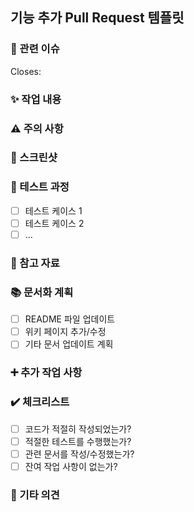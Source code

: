 ## 기능 추가 Pull Request 템플릿

### 📃 관련 이슈 
<!-- 관련된 이슈 번호를 #숫자 형식으로 기재해주세요. 예: #42 -->
Closes:  

### ✨ 작업 내용
<!-- 작업한 내용을 간단히 요약해주세요. -->
<!--
  - 기능 1
  - 기능 2
  - ...
-->

### ⚠️ 주의 사항
<!-- 있다면 작업 시 유의해야 할 사항을 기재해주세요. -->
<!-- 없으면 '없음'이라고 기재해주세요. -->

### 📸 스크린샷
<!-- 필요하다면 스크린샷을 첨부해주세요. -->

### 🧪 테스트 과정
<!-- 수행한 테스트 케이스를 체크박스 형식으로 기재해주세요. -->
- [ ] 테스트 케이스 1
- [ ] 테스트 케이스 2
- [ ] ...

### 📖 참고 자료
<!-- 참고한 자료가 있다면 링크를 첨부해주세요. -->
<!-- 없으면 '없음'이라고 기재해주세요. -->

### 📚 문서화 계획
<!-- 문서 업데이트가 필요한 경우 체크박스 형식으로 기재해주세요. -->
- [ ] README 파일 업데이트
- [ ] 위키 페이지 추가/수정
- [ ] 기타 문서 업데이트 계획

### ➕ 추가 작업 사항
<!-- 향후 진행해야 할 추가 작업 사항이 있다면 기재해주세요. -->
<!-- 없으면 '없음'이라고 기재해주세요. -->

### ✔️ 체크리스트
<!-- 아래 체크리스트를 확인하고 해당하는 항목에 체크해주세요. -->
- [ ] 코드가 적절히 작성되었는가?
- [ ] 적절한 테스트를 수행했는가?
- [ ] 관련 문서를 작성/수정했는가?
- [ ] 잔여 작업 사항이 없는가?

### 🙏 기타 의견
<!-- 추가로 언급할 사항이 있다면 자유롭게 작성해주세요. -->
